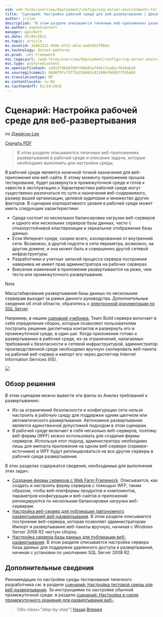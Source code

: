```yaml
---
uid: web-forms/overview/deployment/configuring-server-environments-for-web-deployment/scenario-configuring-a-production-environment-for-web-deployment
title: "Сценарий: Настройка рабочей среде для веб-развертывание | Документы Microsoft"
author: jrjlee
description: "В этом разделе описываются типичные веб-приложениях развертывания в рабочей среде и описание задачи, которые необходимо выполнить для настройки аналогичное..."
ms.author: aspnetcontent
manager: wpickett
ms.date: 05/04/2012
ms.topic: article
ms.assetid: 2e861511-450e-4752-a61e-4a01933f9b6e
ms.technology: dotnet-webforms
ms.prod: .net-framework
msc.legacyurl: /web-forms/overview/deployment/configuring-server-environments-for-web-deployment/scenario-configuring-a-production-environment-for-web-deployment
msc.type: authoredcontent
ms.openlocfilehash: cdd13f96ddf08ff86b01ef9de17ea82cf038ab28
ms.sourcegitcommit: 060879fcf3f73d2366b5c811986f8695fff65db8
ms.translationtype: MT
ms.contentlocale: ru-RU
ms.lasthandoff: 01/24/2018
---
```

<a name="scenario-configuring-a-production-environment-for-web-deployment"></a>Сценарий: Настройка рабочей среде для веб-развертывания
====================
по [Джейсон Lee](https://github.com/jrjlee)

[Скачать PDF](https://msdnshared.blob.core.windows.net/media/MSDNBlogsFS/prod.evol.blogs.msdn.com/CommunityServer.Blogs.Components.WeblogFiles/00/00/00/63/56/8130.DeployingWebAppsInEnterpriseScenarios.pdf)

> В этом разделе описываются типичные веб-приложениях развертывания в рабочей среде и описание задачи, которые необходимо выполнить для настройки среды.


В рабочей среде является конечной точкой назначения для веб-приложения или веб-сайта. К этому моменту приложение прошла тестирование, будет развернута в промежуточной среде и готов к «ввести в эксплуатацию.» Характеристики рабочей среде могут существенно различаться по сути и назначения веб-содержимого, размер вашей организации, целевой аудитории и множество других факторов. В сценарии корпоративного уровня в рабочей среде может иметь следующие характеристики:

- Среда состоит из нескольких балансировки нагрузки веб-серверов и одного или нескольких серверов базы данных, часто с отказоустойчивой кластеризации и зеркальное отображение базы данных.
- Если Интернет-среде, скорее всего, изолированная от внутренней сети. Возможно, в другой подсети в сети периметра, возможно, на другом домене, и она может быть в совершенно другой сетевой инфраструктуры.
- Разработчики и учетных записей процесса сервера построения наверняка не имеет прав администратора на рабочих серверах.
- Внесения изменений в приложения развертываются на реже, чем теста или промежуточного развертывания.

> [!NOTE]
> Масштабирование развертывания базы данных по нескольким серверам выходит за рамки данного руководства. Дополнительные сведения об этой области, обратитесь к [электронной документации по SQL Server](https://technet.microsoft.com/library/ms130214.aspx).


Например, в нашем [сценарий учебника](../deploying-web-applications-in-enterprise-scenarios/enterprise-web-deployment-scenario-overview.md), Team Build сервера включает в себя определения сборок, которые позволяют пользователям построить решение диспетчера контактов и развернуть его в промежуточной среде, в один шаг. Когда приложение готово к развертыванию в рабочей среде, из-за ограничений, налагаемых требований к безопасности и сетевой инфраструктурой, администратор производственной среде необходимо вручную скопировать веб-пакета на рабочий веб-сервер и импорт его через диспетчер Internet Information Services (IIS).

![](scenario-configuring-a-production-environment-for-web-deployment/_static/image1.png)

## <a name="solution-overview"></a>Обзор решения

В этом сценарии можно вывести эти факты из Анализ требований к развертыванию:

- Из-за ограничений безопасности и конфигурации сети нельзя настроить в рабочую среду для поддержки одним щелчком или автоматического развертывания. Автономное развертывание является единственной допустимой подходом в этом сценарии.
- В рабочей среде включает в себя несколько веб-серверов, поэтому веб-фермы (WFF) можно использовать для создания фермы серверов. Используя этот подход, администратору необходимо лишь для импорта приложения на одном веб-сервере (сервере-источнике) и WFF будут реплицироваться на все другие серверы в рабочей среде развертывания.

В этих разделах содержатся сведения, необходимые для выполнения этих задач:

- [Создание фермы серверов с Web Farm Framework](configuring-a-database-server-for-web-deploy-publishing.md). Описывается, как создать и настроить ферму серверов с помощью WFF, таким образом, чтобы веб-платформы продуктов и компонентов, параметров конфигурации и веб-сайтов и приложений реплицируются по нескольким балансировки нагрузки веб-серверам.
- [Настройка веб-сервер для публикации (автономного развертывания) веб-развертывания](configuring-a-web-server-for-web-deploy-publishing-offline-deployment.md). В этом разделе описывается построение веб-сервера, которая позволяет администраторам Импорт и развертывание веб-пакеты вручную, начиная с Windows Server 2008 R2 чистую сборку.
- [Настройка сервера базы данных для публикации веб-развертывания](configuring-a-database-server-for-web-deploy-publishing.md). В этом разделе описывается настройка сервера базы данных для поддержки удаленного доступа и развертывания, начиная с установки по умолчанию SQL Server 2008 R2.

## <a name="further-reading"></a>Дополнительные сведения

Рекомендации по настройке среды тестирования типичного разработчика см. в разделе [сценарий: Настройка тестовой среды для веб-развертывания](scenario-configuring-a-test-environment-for-web-deployment.md). За инструкциями по настройке обычной промежуточной среде. в разделе [сценарий: Настройка в среде промежуточного хранения для развертывания веб-](scenario-configuring-a-staging-environment-for-web-deployment.md).

>[!div class="step-by-step"]
[Назад](scenario-configuring-a-staging-environment-for-web-deployment.md)
[Вперед](configuring-a-web-server-for-web-deploy-publishing-remote-agent.md)
